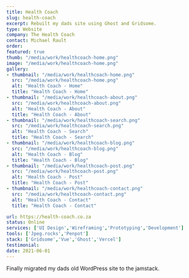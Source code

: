 ```yaml
---
title: Health Coach
slug: health-coach
excerpt: Rebuilt my dads site using Ghost and Gridsome.
type: Website
company: The Health Coach
contact: Michael Rault 
order: 
featured: true
thumb: "/media/work/healthcoach-home.png"
image: "/media/work/healthcoach-home.png"
gallery:
- thumbnail: "/media/work/healthcoach-home.png"
  src: "/media/work/healthcoach-home.png"
  alt: "Health Coach - Home"
  title: "Health Coach - Home"
- thumbnail: "/media/work/healthcoach-about.png"
  src: "/media/work/healthcoach-about.png"
  alt: "Health Coach - About"
  title: "Health Coach - About"
- thumbnail: "/media/work/healthcoach-search.png"
  src: "/media/work/healthcoach-search.png"
  alt: "Health Coach - Search"
  title: "Health Coach - Search"
- thumbnail: "/media/work/healthcoach-blog.png"
  src: "/media/work/healthcoach-blog.png"
  alt: "Health Coach - Blog"
  title: "Health Coach - Blog"
- thumbnail: "/media/work/healthcoach-post.png"
  src: "/media/work/healthcoach-post.png"
  alt: "Health Coach - Post"
  title: "Health Coach - Post"
- thumbnail: "/media/work/healthcoach-contact.png"
  src: "/media/work/healthcoach-contact.png"
  alt: "Health Coach - Contact"
  title: "Health Coach - Contact"

url: https://health-coach.co.za
status: Online
services: ['UI Design','Wireframing','Prototyping','Development']
tools: ['Jpeg.rocks','Penpot']
stack: ['Gridsome','Vue','Ghost','Vercel']
testimonial: 
date: 2021-06-01
---
```

Finally migrated my dads old WordPress site to the jamstack.
